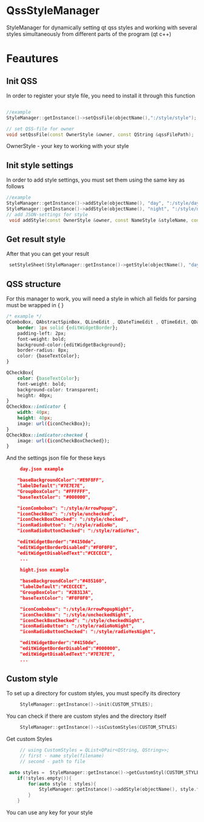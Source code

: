 # QssStyleManager
StyleManager for dynamically setting qt qss styles and working with several styles simultaneously from different parts of the program (qt c++)

# Feautures

## Init QSS 

In order to register your style file, you need to install it through this function
``` c++ 

//example 
StyleManager::getInstance()->setQssFile(objectName(),":/style/style");

// set QSS-file for owner
void setQssFile(const OwnerStyle &owner, const QString &qssFilePath);
```

OwnerStyle - your key to working with your style

## Init style settings 
In order to add style settings, you must set them using the same key as follows

```c++
//example
StyleManager::getInstance()->addStyle(objectName(), "day", ":/style/day");
StyleManager::getInstance()->addStyle(objectName(), "night", ":/style/night");
// add JSON-settings for style
 void addStyle(const OwnerStyle &owner, const NameStyle &styleName, const QString &jsonFilePath);
```
## Get result style

After that you can get your result
```c++
 setStyleSheet(StyleManager::getInstance()->getStyle(objectName(), "day"));
```

## QSS structure 

For this manager to work, you will need a style in which all fields for parsing must be wrapped in { }

```css
/* example */
QComboBox, QAbstractSpinBox, QLineEdit , QDateTimeEdit , QTimeEdit, QDateEdit{
    border: 1px solid {editWidgetBorder}; 
    padding-left: 2px;
    font-weight: bold;
    background-color:{editWidgetBackground};
    border-radius: 8px;
    color: {baseTextColor};
}

QCheckBox{
    color: {baseTextColor};
    font-weight: bold;
    background-color: transparent;
    height: 40px;
}
QCheckBox::indicator {
    width: 40px;
    height: 40px;
    image: url({iconCheckBox});
}
QCheckBox::indicator:checked {
    image: url({iconCheckBoxChecked});
}

```

And the settings json file for these keys

```json 
     day.json example

    "baseBackgroundColor":"#E9F8FF",
    "labelDefault":"#7E7E7E",
    "GroupBoxColor": "#FFFFFF",
    "baseTextColor": "#000000",

    "iconCombobox": ":/style/ArrowPopup",
    "iconCheckBox": ":/style/unchecked",
    "iconCheckBoxChecked": ":/style/checked",
    "iconRadioButton": ":/style/radioNo",
    "iconRadioButtonChecked": ":/style/radioYes",

    "editWidgetBorder":"#4150de",
    "editWidgetBorderDisabled":"#F0F0F0",
    "editWidgetDisabledText":"#CECECE",
     ...
```
```json 
     hight.json example
     
     "baseBackgroundColor":"#485160",
     "labelDefault":"#CECECE",
     "GroupBoxColor": "#2B313A",
     "baseTextColor": "#F0F0F0",

     "iconCombobox": ":/style/ArrowPopupNight",
     "iconCheckBox": ":/style/uncheckedNight",
     "iconCheckBoxChecked": ":/style/checkedNight",
     "iconRadioButton": ":/style/radioNoNight",
     "iconRadioButtonChecked": ":/style/radioYesNight",

     "editWidgetBorder":"#4150de",
     "editWidgetBorderDisabled":"#000000",
     "editWidgetDisabledText":"#7E7E7E",
     ...
```


## Custom style
To set up a directory for custom styles, you must specify its directory

```c++
     StyleManager::getInstance()->init(CUSTOM_STYLES);
```

You can check if there are custom styles and the directory itself
```c++
     StyleManager::getInstance()->isCustomStyles(CUSTOM_STYLES)
```


Get custom Styles
```c++
     // using CustomStyles = QList<QPair<QString, QString>>;
     // first - name style(filename)
     // second - path to file

 auto styles =  StyleManager::getInstance()->getCustomStyl(CUSTOM_STYLES);
    if(!styles.empty()){
        for(auto style : styles){
            StyleManager::getInstance()->addStyle(objectName(), style.first, style.second);
        }
    }
```

You can use any key for your style 